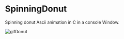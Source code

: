 # SpinningDonut

Spinning donut Ascii animation in C in a console Window.<br>

![gifDonut](https://github.com/user-attachments/assets/682d1fa8-2845-4b38-a834-30a94245ba59)
